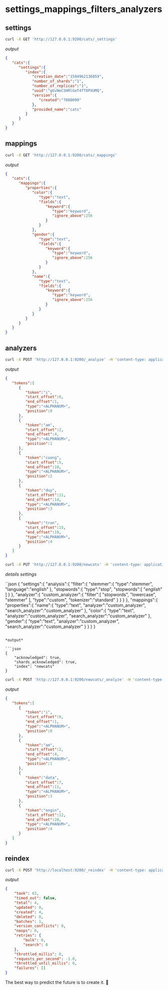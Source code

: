 # settings_mappings_filters_analyzers

## settings

```sh
curl -X GET 'http://127.0.0.1:9200/cats/_settings'
```

*output*

```json
{
   "cats":{
      "settings":{
         "index":{
            "creation_date":"1594962136059",
            "number_of_shards":"1",
            "number_of_replicas":"1",
            "uuid":"gUvNeCSHRlGoT4fT0PXUMQ",
            "version":{
               "created":"7080099"
            },
            "provided_name":"cats"
         }
      }
   }
}
```

## mappings

```sh
curl -X GET 'http://127.0.0.1:9200/cats/_mappings'
```

*output*

```json
{
   "cats":{
      "mappings":{
         "properties":{
            "color":{
               "type":"text",
               "fields":{
                  "keyword":{
                     "type":"keyword",
                     "ignore_above":256
                  }
               }
            },
            "gender":{
               "type":"text",
               "fields":{
                  "keyword":{
                     "type":"keyword",
                     "ignore_above":256
                  }
               }
            },
            "name":{
               "type":"text",
               "fields":{
                  "keyword":{
                     "type":"keyword",
                     "ignore_above":256
                  }
               }
            }
         }
      }
   }
}
```

## analyzers

```sh
curl -X POST 'http://127.0.0.1:9200/_analyze' -H 'content-type: application/json' -d '{"analyzer": "standard", "text": "I am Cuong Duy Tran"}'
```

*output*

```json
{
   "tokens":[
      {
         "token":"i",
         "start_offset":0,
         "end_offset":1,
         "type":"<ALPHANUM>",
         "position":0
      },
      {
         "token":"am",
         "start_offset":2,
         "end_offset":4,
         "type":"<ALPHANUM>",
         "position":1
      },
      {
         "token":"cuong",
         "start_offset":5,
         "end_offset":10,
         "type":"<ALPHANUM>",
         "position":2
      },
      {
         "token":"duy",
         "start_offset":11,
         "end_offset":14,
         "type":"<ALPHANUM>",
         "position":3
      },
      {
         "token":"tran",
         "start_offset":15,
         "end_offset":19,
         "type":"<ALPHANUM>",
         "position":4
      }
   ]
}
```

```sh
curl -X PUT 'http://127.0.0.1:9200/newcats' -H 'content-type: application/json' -d '{"settings":{"analysis":{"filter":{"stemmer":{"type":"stemmer","language":"english"},"stopwords":{"type":"stop","stopwords":["_english_"]}},"analyzer":{"custom_analyzer":{"filter":["stopwords","lowercase","stemmer"],"type":"custom","tokenizer":"standard"}}}},"mappings":{"properties":{"name":{"type":"text","analyzer":"custom_analyzer","search_analyzer":"custom_analyzer"},"color":{"type":"text","analyzer":"custom_analyzer","search_analyzer":"custom_analyzer"},"gender":{"type":"text","analyzer":"custom_analyzer","search_analyzer":"custom_analyzer"}}}}'
```

*details settings*

``json
{
   "settings":{
      "analysis":{
         "filter":{
            "stemmer":{
               "type":"stemmer",
               "language":"english"
            },
            "stopwords":{
               "type":"stop",
               "stopwords":[
                  "_english_"
               ]
            }
         },
         "analyzer":{
            "custom_analyzer":{
               "filter":[
                  "stopwords",
                  "lowercase",
                  "stemmer"
               ],
               "type":"custom",
               "tokenizer":"standard"
            }
         }
      }
   },
   "mappings":{
      "properties":{
         "name":{
            "type":"text",
            "analyzer":"custom_analyzer",
            "search_analyzer":"custom_analyzer"
         },
         "color":{
            "type":"text",
            "analyzer":"custom_analyzer",
            "search_analyzer":"custom_analyzer"
         },
         "gender":{
            "type":"text",
            "analyzer":"custom_analyzer",
            "search_analyzer":"custom_analyzer"
         }
      }
   }
}
```

*output*

```json
{
    "acknowledged": true,
    "shards_acknowledged": true,
    "index": "newcats"
}
```

```sh
curl -X POST 'http://127.0.0.1:9200/newcats/_analyze' -H 'content-type: application/json' -d '{"analyzer": "custom_analyzer", "text": "I am a data engineer"}'
```

*output*

```json
{
   "tokens":[
      {
         "token":"i",
         "start_offset":0,
         "end_offset":1,
         "type":"<ALPHANUM>",
         "position":0
      },
      {
         "token":"am",
         "start_offset":2,
         "end_offset":4,
         "type":"<ALPHANUM>",
         "position":1
      },
      {
         "token":"data",
         "start_offset":7,
         "end_offset":11,
         "type":"<ALPHANUM>",
         "position":3
      },
      {
         "token":"engin",
         "start_offset":12,
         "end_offset":20,
         "type":"<ALPHANUM>",
         "position":4
      }
   ]
}
```

## reindex

```sh
curl -X POST 'http://localhost:9200/_reindex' -H 'content-type: application/json' -d '{"source":{"index":"cats"},"dest":{"index":"newcats"}}'
```

*output*

```json
{
    "took": 63,
    "timed_out": false,
    "total": 4,
    "updated": 0,
    "created": 4,
    "deleted": 0,
    "batches": 1,
    "version_conflicts": 0,
    "noops": 0,
    "retries": {
        "bulk": 0,
        "search": 0
    },
    "throttled_millis": 0,
    "requests_per_second": -1.0,
    "throttled_until_millis": 0,
    "failures": []
}
```


<!-- INSPIRATIONAL_QUOTE_START -->
The best way to predict the future is to create it.
🐯
<!-- INSPIRATIONAL_QUOTE_END -->

